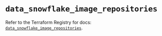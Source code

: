# `data_snowflake_image_repositories`

Refer to the Terraform Registry for docs: [`data_snowflake_image_repositories`](https://registry.terraform.io/providers/snowflakedb/snowflake/2.6.0/docs/data-sources/image_repositories).

